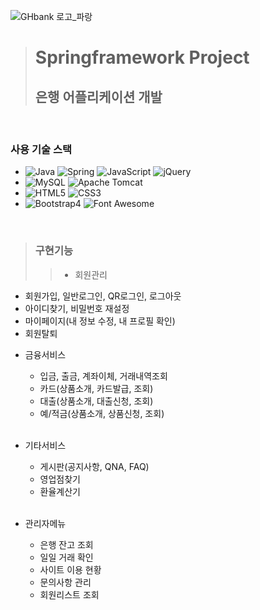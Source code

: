 ![GHbank 로고_파랑](https://github.com/user-attachments/assets/d3af2838-289c-44ca-9080-1cac91dc1c77)

> # Springframework Project
> ## 은행 어플리케이션 개발
<br/>

### 사용 기술 스택 
- ![Java](https://img.shields.io/badge/java-007396?style=for-the-badge&logoColor=black) ![Spring](https://img.shields.io/badge/Spring-6DB33F?style=for-the-badge&logo=Spring&logoColor=white) ![JavaScript](https://img.shields.io/badge/JavaScript-F7DF1E?style=for-the-badge&logo=JavaScript&logoColor=black) ![jQuery](https://img.shields.io/badge/jquery-0769AD?style=for-the-badge&logo=jquery&logoColor=white)
- ![MySQL](https://img.shields.io/badge/MySQL-4479A1?style=for-the-badge&logo=MySQL&logoColor=white) ![Apache Tomcat](https://img.shields.io/badge/APACHE%20TOMCAT-F8DC75?style=for-the-badge&logo=APACHE%20TOMCAT&logoColor=black)
- ![HTML5](https://img.shields.io/badge/HTML5-E34F26?style=for-the-badge&logo=HTML5&logoColor=white) ![CSS3](https://img.shields.io/badge/CSS-1572B6?style=for-the-badge&logo=CSS3&logoColor=white)
- ![Bootstrap4](https://img.shields.io/badge/Bootstrap4-7952B3?style=for-the-badge&logo=Bootstrap&logoColor=white) ![Font Awesome](https://img.shields.io/badge/Font%20Awesome-538DD7?style=for-the-badge&logo=Font%20Awesome&logoColor=white)
<br/>

> ### 구현기능
>> * 회원관리
  - 회원가입, 일반로그인, QR로그인, 로그아웃
  - 아이디찾기, 비밀번호 재설정
  - 마이페이지(내 정보 수정, 내 프로필 확인)
  - 회원탈퇴
    <br/>

* 금융서비스
  - 입금, 출금, 계좌이체, 거래내역조회
  - 카드(상품소개, 카드발급, 조회)
  - 대출(상품소개, 대출신청, 조회)
  - 예/적금(상품소개, 상품신청, 조회)
  <br/>

* 기타서비스
  - 게시판(공지사항, QNA, FAQ)
  - 영업점찾기
  - 환율계산기
  <br/>

* 관리자메뉴
  - 은행 잔고 조회
  - 일일 거래 확인
  - 사이트 이용 현황
  - 문의사항 관리
  - 회원리스트 조회
  <br/>
